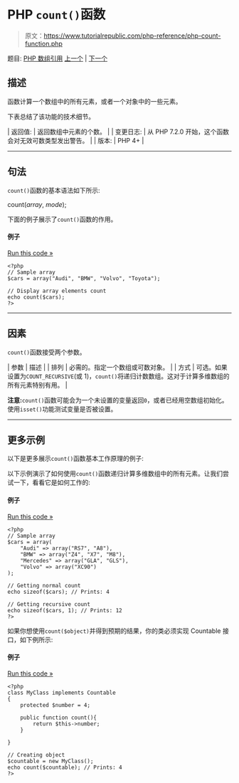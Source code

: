 # PHP `count()`函数

> 原文：<https://www.tutorialrepublic.com/php-reference/php-count-function.php>

题目: [PHP 数组引用](php-array-functions.php) [上一个](php-compact-function.php) | [下一个](php-current-function.php)

## 描述

函数计算一个数组中的所有元素，或者一个对象中的一些元素。

下表总结了该功能的技术细节。

| 返回值: | 返回数组中元素的个数。 |
| 变更日志: | 从 PHP 7.2.0 开始，这个函数会对无效可数类型发出警告。 |
| 版本: | PHP 4+ |

* * *

## 句法

`count()`函数的基本语法如下所示:

count(*array*, *mode*);

下面的例子展示了`count()`函数的作用。

#### 例子

[Run this code »](../codelab.php?topic=php&file=count-all-the-values-of-an-array "Run this code to view the output")

```
<?php
// Sample array
$cars = array("Audi", "BMW", "Volvo", "Toyota");

// Display array elements count
echo count($cars);
?>
```

* * *

## 因素

`count()`函数接受两个参数。

| 参数 | 描述 |
| 排列 | 必需的。指定一个数组或可数对象。 |
| 方式 | 可选。如果设置为`COUNT_RECURSIVE`(或 1)，`count()`将递归计数数组。这对于计算多维数组的所有元素特别有用。 |

**注意:**`count()`函数可能会为一个未设置的变量返回`0`，或者已经用空数组初始化。使用`isset()`功能测试变量是否被设置。

* * *

## 更多示例

以下是更多展示`count()`函数基本工作原理的例子:

以下示例演示了如何使用`count()`函数递归计算多维数组中的所有元素。让我们尝试一下，看看它是如何工作的:

#### 例子

[Run this code »](../codelab.php?topic=php&file=count-all-the-elements-in-a-multidimensional-array "Run this code to view the output")

```
<?php
// Sample array
$cars = array(
    "Audi" => array("RS7", "A8"), 
    "BMW" => array("Z4", "X7", "M8"), 
    "Mercedes" => array("GLA", "GLS"),
    "Volvo" => array("XC90")
);

// Getting normal count
echo sizeof($cars); // Prints: 4   

// Getting recursive count
echo sizeof($cars, 1); // Prints: 12
?>
```

如果你想使用`count($object)`并得到预期的结果，你的类必须实现 Countable 接口，如下例所示:

#### 例子

[Run this code »](../codelab.php?topic=php&file=count-something-in-an-object "Run this code to view the output")

```
<?php
class MyClass implements Countable
{
    protected $number = 4;

    public function count(){
        return $this->number;
    }

}

// Creating object
$countable = new MyClass();
echo count($countable); // Prints: 4
?>
```